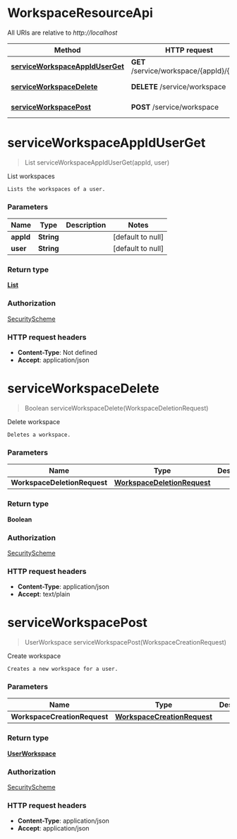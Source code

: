 # WorkspaceResourceApi

All URIs are relative to *http://localhost*

| Method | HTTP request | Description |
|------------- | ------------- | -------------|
| [**serviceWorkspaceAppIdUserGet**](WorkspaceResourceApi.md#serviceWorkspaceAppIdUserGet) | **GET** /service/workspace/{appId}/{user} | List workspaces |
| [**serviceWorkspaceDelete**](WorkspaceResourceApi.md#serviceWorkspaceDelete) | **DELETE** /service/workspace | Delete workspace |
| [**serviceWorkspacePost**](WorkspaceResourceApi.md#serviceWorkspacePost) | **POST** /service/workspace | Create workspace |


<a name="serviceWorkspaceAppIdUserGet"></a>
# **serviceWorkspaceAppIdUserGet**
> List serviceWorkspaceAppIdUserGet(appId, user)

List workspaces

    Lists the workspaces of a user.

### Parameters

|Name | Type | Description  | Notes |
|------------- | ------------- | ------------- | -------------|
| **appId** | **String**|  | [default to null] |
| **user** | **String**|  | [default to null] |

### Return type

[**List**](../Models/UserWorkspace.md)

### Authorization

[SecurityScheme](../README.md#SecurityScheme)

### HTTP request headers

- **Content-Type**: Not defined
- **Accept**: application/json

<a name="serviceWorkspaceDelete"></a>
# **serviceWorkspaceDelete**
> Boolean serviceWorkspaceDelete(WorkspaceDeletionRequest)

Delete workspace

    Deletes a workspace.

### Parameters

|Name | Type | Description  | Notes |
|------------- | ------------- | ------------- | -------------|
| **WorkspaceDeletionRequest** | [**WorkspaceDeletionRequest**](../Models/WorkspaceDeletionRequest.md)|  | [optional] |

### Return type

**Boolean**

### Authorization

[SecurityScheme](../README.md#SecurityScheme)

### HTTP request headers

- **Content-Type**: application/json
- **Accept**: text/plain

<a name="serviceWorkspacePost"></a>
# **serviceWorkspacePost**
> UserWorkspace serviceWorkspacePost(WorkspaceCreationRequest)

Create workspace

    Creates a new workspace for a user.

### Parameters

|Name | Type | Description  | Notes |
|------------- | ------------- | ------------- | -------------|
| **WorkspaceCreationRequest** | [**WorkspaceCreationRequest**](../Models/WorkspaceCreationRequest.md)|  | [optional] |

### Return type

[**UserWorkspace**](../Models/UserWorkspace.md)

### Authorization

[SecurityScheme](../README.md#SecurityScheme)

### HTTP request headers

- **Content-Type**: application/json
- **Accept**: application/json

